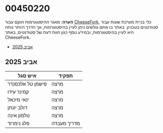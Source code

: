 # 00450220

**הערה**: מאגר ההיסטוגרמות הוקם עבור [CheeseFork](https://cheesefork.cf/), כלי בניית מערכת שעות עבור סטודנטים בטכניון. באתר בו אתם גולשים ניתן לעיין בהיסטוגרמות, אך הדרך היותר נוחה היא לעיין בהיסטוגרמות, ובמידע נוסף כגון חוות דעת של סטודנטים, באתר CheeseFork.

* [אביב 2025](#202402)

<h2 id="202402">אביב 2025</h2>

| איש סגל | תפקיד |
| ---- | ---- |
| פישמן טל אלכסנדר | מרצה |
| קמינר עידו | מרצה |
| ינאי מיכאל | מרצה |
| דולב יונתן | מרצה |
| טלמון אינה | מרצה |
| פלג נימרוד | מדריך מעבדה |

